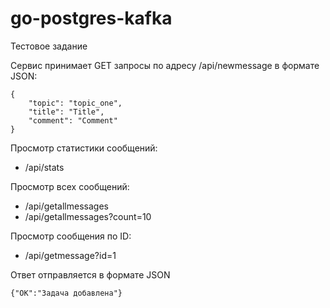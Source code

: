 # go-postgres-kafka
Тестовое задание

Сервис принимает GET запросы по адресу /api/newmessage в формате JSON:
```
{
    "topic": "topic_one",
    "title": "Title",
    "comment": "Comment"
}
```

Просмотр статистики сообщений:
- /api/stats

Просмотр всех сообщений:
- /api/getallmessages
- /api/getallmessages?count=10

Просмотр сообщения по ID:
- /api/getmessage?id=1

Ответ отправляется в формате JSON
```
{"OK":"Задача добавлена"}
```